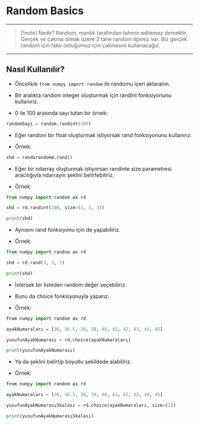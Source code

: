 # Random Basics

---

> [!note] Nedir?
> Random, mantık tarafından tahmin edilemez demektir.
> Gerçek ve çakma olmak üzere 2 tane random tipimiz var.
> Biz gerçek random için fakir olduğumuz için çakmasını kullanacağız.

---

## Nasıl Kullanılır?

- Öncelikle `from numpy import random` ile randomu içeri aktaralım.

- Bir aralıkta random integer oluşturmak için randint fonksiyonunu kullanırız.

- 0 ile 100 arasında sayı tutan bir örnek:

```python
randomSayi = random.randint(100)
```

- Eğer random bir float oluşturmak istiyorsak rand fonksiyonunu kullanırız.

- Örnek:

```python
shd = randorandomm.rand()
```

- Eğer bir ndarray oluşturmak istiyorsan randinte size parametresi aracılığıyla
  ndarrayın şeklini belirtebiliriz.

- Örnek:

```python
from numpy import random as rd

shd = rd.randint(100, size=(3, 3, 3))

print(shd)
```

- Aynısını rand fonksiyonu için de yapabiliriz.

- Örnek:

```python
from numpy import random as rd

shd = rd.rand(3, 3, 3)

print(shd)
```

- İstersek bir listeden random değer seçebiliriz.
- Bunu da choice fonksiyonuyla yaparız.

- Örnek:

```python
from numpy import random as rd

ayakNumaraları = [36, 36.5, 38, 39, 40, 41, 42, 43, 44, 45]

yusufunAyakNumarası = rd.choice(ayakNumaraları)

print(yusufunAyakNumarası)
```

- Ya da şeklini belirtip boyutlu şekildede alabiliriz.

- Örnek:

```python
from numpy import random as rd

ayakNumaraları = [36, 36.5, 38, 39, 40, 41, 42, 43, 44, 45]

yusufunAyakNumarasıSkalası = rd.choice(ayakNumaraları, size=(2))

print(yusufunAyakNumarasıSkalası)
```
